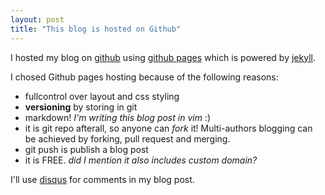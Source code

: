 ```yaml
---
layout: post
title: "This blog is hosted on Github"
---
```


I hosted my blog on [github][] using [github pages][github-pages] which is powered by [jekyll][].

I chosed Github pages hosting because of the following reasons:  

* fullcontrol over layout and css styling
* **versioning** by storing in git
* markdown! _I'm writing this blog post in vim_ :)
* it is git repo afterall, so anyone can _fork_ it! Multi-authors blogging can be achieved by forking, pull request and merging.
* git push is publish a blog post
* it is FREE. _did I mention it also includes custom domain?_

I'll use [disqus][] for comments in my blog post.

[github]:http://www.github.com
[github-pages]:http://pages.github.com
[jekyll]:https://github.com/mojombo/jekyll
[disqus]:http://www.disqus.com
